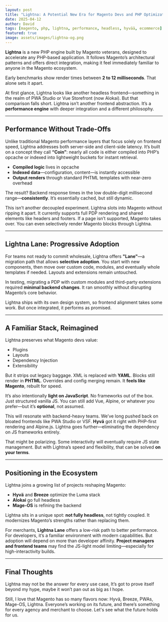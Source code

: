 ```yaml
---
layout: post
title: "Lightna: A Potential New Era for Magento Devs and PHP Optimization"
date: 2025-04-12
author: David
tags: [magento, php, lightna, performance, headless, hyvää, ecommerce]
featured: true
image: assets/images/lightna-og.png
---
```



**Lightna** is a new PHP engine built by Magento veterans, designed to accelerate any PHP-based application. It follows Magento’s architectural patterns and offers direct integration, making it feel immediately familiar to anyone in the Magento ecosystem.

Early benchmarks show render times between **2 to 12 milliseconds**. That alone sets it apart.

At first glance, Lightna looks like another headless frontend—something in the realm of PWA Studio or Vue Storefront (now Alokai). But that comparison falls short. Lightna isn’t another frontend abstraction. It’s a **performance engine** with deeper integration and a different philosophy.

---

## Performance Without Trade-Offs

Unlike traditional Magento performance layers that focus solely on frontend speed, Lightna addresses both server-side and client-side latency. It’s built on a concept they call **“Coin”**: nearly all code is either compiled into PHP’s opcache or indexed into lightweight buckets for instant retrieval.

- **Compiled logic** lives in opcache  
- **Indexed data**—configuration, content—is instantly accessible  
- **Output renders** through standard PHTML templates with near-zero overhead  

The result? Backend response times in the low double-digit millisecond range—**consistently**. It’s essentially cached, but still dynamic.

This isn’t another decoupled experiment. Lightna slots into Magento without ripping it apart. It currently supports full PDP rendering and shared elements like headers and footers. If a page isn’t supported, Magento takes over. You can even selectively render Magento blocks through Lightna.

---

## Lightna Lane: Progressive Adoption

For teams not ready to commit wholesale, Lightna offers **"Lane"**—a migration path that allows **selective adoption**. You start with new components, then move over custom code, modules, and eventually whole templates if needed. Layouts and extensions remain untouched.

In testing, migrating a PDP with custom modules and third-party extensions required **minimal backend changes**. It ran smoothly without disrupting Magento’s core behavior.

Lightna ships with its own design system, so frontend alignment takes some work. But once integrated, it performs as promised.

---

## A Familiar Stack, Reimagined

Lightna preserves what Magento devs value:

- Plugins  
- Layouts  
- Dependency Injection  
- Extensibility  

But it strips out legacy baggage. XML is replaced with **YAML**. Blocks still render in **PHTML**. Overrides and config merging remain. It **feels like Magento**, rebuilt for speed.

It’s also intentionally **light on JavaScript**. No frameworks out of the box. Just structured vanilla JS. You can still add Vue, Alpine, or whatever you prefer—but it’s **optional**, not assumed.

This will resonate with backend-heavy teams. We’ve long pushed back on bloated frontends like PWA Studio or VSF. **Hyvä** got it right with PHP-first rendering and Alpine.js. Lightna goes further—eliminating the dependency on JS frameworks entirely.

That might be polarizing. Some interactivity will eventually require JS state management. But with Lightna’s speed and flexibility, that can be solved **on your terms**.

---

## Positioning in the Ecosystem

Lightna joins a growing list of projects reshaping Magento:

- **Hyvä** and **Breeze** optimize the Luma stack  
- **Alokai** go full headless  
- **Mage-OS** is refining the backend  

Lightna sits in a unique spot: **not fully headless**, not tightly coupled. It modernizes Magento’s strengths rather than replacing them.

For merchants, **Lightna Lane** offers a low-risk path to better performance. For developers, it’s a familiar environment with modern capabilities. But adoption will depend on more than developer affinity. **Project managers and frontend teams** may find the JS-light model limiting—especially for high-interactivity builds.

---

## Final Thoughts

Lightna may not be the answer for every use case, It’s got to prove itself beyond my hype, maybe it won’t pan out as big as I hope.

Still, I love that Magento has so many flavors now: Hyvä, Breeze, PWAs, Mage-OS, Lightna. Everyone’s working on its future, and there’s something for every agency and merchant to choose.
Let's see what the future holds for us.
